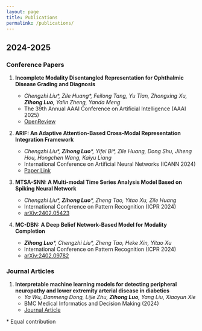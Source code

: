 ```yaml
---
layout: page
title: Publications
permalink: /publications/
---
```


## 2024-2025

### Conference Papers

1. **Incomplete Modality Disentangled Representation for Ophthalmic Disease Grading and Diagnosis**
   - *Chengzhi Liu\*, Zile Huang\*, Feilong Tang, Yu Tian, Zhongxing Xu, **Zihong Luo**, Yalin Zheng, Yanda Meng*
   - The 39th Annual AAAI Conference on Artificial Intelligence (AAAI 2025)
   - [OpenReview](https://openreview.net/forum?id=IlJw8PAYYS)

2. **ARIF: An Adaptive Attention-Based Cross-Modal Representation Integration Framework**
   - *Chengzhi Liu\*, **Zihong Luo**\*, Yifei Bi\*, Zile Huang, Dong Shu, Jiheng Hou, Hongchen Wang, Kaiyu Liang*
   - International Conference on Artificial Neural Networks (ICANN 2024)
   - [Paper Link](https://link.springer.com/chapter/10.1007/978-3-031-72347-6_1)

3. **MTSA-SNN: A Multi-modal Time Series Analysis Model Based on Spiking Neural Network**
   - *Chengzhi Liu\*, **Zihong Luo**\*, Zheng Tao, Yitao Xu, Zile Huang*
   - International Conference on Pattern Recognition (ICPR 2024)
   - [arXiv:2402.05423](https://arxiv.org/abs/2402.05423)

4. **MC-DBN: A Deep Belief Network-Based Model for Modality Completion**
   - ***Zihong Luo**\*, Chengzhi Liu\*, Zheng Tao, Heke Xin, Yitao Xu*
   - International Conference on Pattern Recognition (ICPR 2024)
   - [arXiv:2402.09782](https://www.arxiv.org/abs/2402.09782)

### Journal Articles

1. **Interpretable machine learning models for detecting peripheral neuropathy and lower extremity arterial disease in diabetics**
   - *Ya Wu, Danmeng Dong, Lijie Zhu, **Zihong Luo**, Yang Liu, Xiaoyun Xie*
   - BMC Medical Informatics and Decision Making (2024)
   - [Journal Article](https://link.springer.com/article/10.1186/s12911-024-02595-z)

\* Equal contribution 